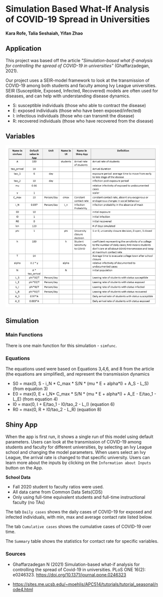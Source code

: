 # Simulation Based What-If Analysis of COVID-19 Spread in Universities

#### Kara Rofe, Talia Seshaiah, Yifan Zhao


## Application 

This project was based off the article *"Simulation-based what if-analysis for controlling the spread of COVID-19 in universities"* (Ghaffarzadegan, 2021). 

Our project uses a SEIR-model framework to look at the transmission of COVID-19 among both students and faculty among Ivy League universities. SEIR (Susceptible, Exposed, Infected, Recovered) models are often used for diseases, and can help with understanding disease dynamics. 

- S: susceptible individuals (those who able to contract the disease)
- E: exposed individuals (those who have been exposed/infected)
- I: infectious individuals (those who can transmit the disease)
- R: recovered individuals (those who have recovered from the disease)


## Variables
<img src="https://github.com/taliajs/php2560final/blob/main/parameter-table.PNG">

## Simulation 


### Main Functions

There is one main function for this simulation - `simfunc`. 


### Equations

The equations used were based on Equations 3,4,6, and 8 from the article (the equations are simplified), and represent the transmission dynamics

- S0 = max(0, S - i_N * C_max * S/N * (mu * E + alpha*I) + A_S - L_S)  (from equation 3)
- E0 = max(0, E + i_N* C_max * S/N * (mu * E + alpha*I) + A_E - E/tao_1 - L_E)  (from equation 4)
- I0 = max(0, I + E/tao_1 - I0/tao_2 - L_I) (equation 6)
- R0  = max(0, R + I0/tao_2 - L_R) (equation 8)
  


## Shiny App 

When the app is first run, it shows a single run of this model using default parameters. Users can look at the transmission of COVID-19 among students and faculty for different universities, by selecting an Ivy League school and changing the model parameters. When users select an Ivy League, the arrival rate is changed to that specific university. Users can learn more about the inputs by clicking on the `Information about Inputs` button on the App.

**School Data**
- Fall 2020 student to faculty ratios were used. 
- All data came from Common Data Sets(CDS)
- Only using full-time equivalent students and full-time instructional faculty (no TAs)


The tab `Daily cases` shows the daily cases of COVID-19 for exposed and infected individuals, with min, max and average contact rate listed below. 

The tab `Cumulative cases` shows the cumulative cases of COVID-19 over time. 

The `Summary` table shows the statistics for contact rate for specific variables.



### Sources
- Ghaffarzadegan N (2021) Simulation-based what-if analysis for controlling the spread of Covid-19 in universities. PLoS ONE 16(2): e0246323. https://doi.org/10.1371/journal.pone.0246323

- https://sites.me.ucsb.edu/~moehlis/APC514/tutorials/tutorial_seasonal/node4.html
